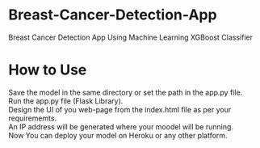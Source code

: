 # Breast-Cancer-Detection-App
 Breast Cancer Detection App Using Machine Learning XGBoost Classifier

# How to Use 
Save the model in the same directory or set the path in the app.py file. <br>
Run the app.py file (Flask Library). <br>
Design the UI of you web-page from the index.html file as per your requirememts. <br>
An IP address will be generated where your moodel will be running. <br>
Now You can deploy your model on Heroku or any other platform.
